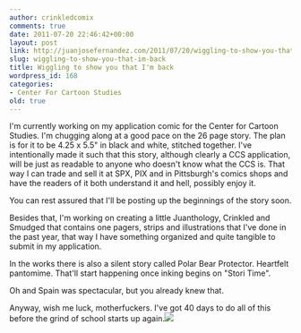```yaml
---
author: crinkledcomix
comments: true
date: 2011-07-20 22:46:42+00:00
layout: post
link: http://juanjosefernandez.com/2011/07/20/wiggling-to-show-you-that-im-back/
slug: wiggling-to-show-you-that-im-back
title: Wiggling to show you that I'm back
wordpress_id: 168
categories:
- Center For Cartoon Studies
old: true
---
```


I'm currently working on my application comic for the Center for Cartoon Studies. I'm chugging along at a good pace on the 26 page story. The plan is for it to be 4.25 x 5.5" in black and white, stitched together. I've intentionally made it such that this story, although clearly a CCS application, will be just as readable to anyone who doesn't know what the CCS is. That way I can trade and sell it at SPX, PIX and in Pittsburgh's comics shops and have the readers of it both understand it and hell, possibly enjoy it.

You can rest assured that I'll be posting up the beginnings of the story soon.

Besides that, I'm working on creating a little Juanthology, Crinkled and Smudged that contains one pagers, strips and illustrations that I've done in the past year, that way I have something organized and quite tangible to submit in my application.

In the works there is also a silent story called Polar Bear Protector. Heartfelt pantomime. That'll start happening once inking begins on "Stori Time".

Oh and Spain was spectacular, but you already knew that.

Anyway, wish me luck, motherfuckers. I've got 40 days to do all of this before the grind of school starts up again.[![](http://fernandezjuanjose.files.wordpress.com/2011/05/juandata015.jpg)](http://fernandezjuanjose.files.wordpress.com/2011/05/juandata015.jpg)
